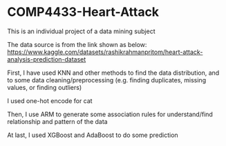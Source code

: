 # COMP4433-Heart-Attack
This is an individual project of a data mining subject

The data source is from the link shown as below:
https://www.kaggle.com/datasets/rashikrahmanpritom/heart-attack-analysis-prediction-dataset

First, I have used KNN and other methods to find the data distribution, and to some data cleaning/preprocessing
(e.g. finding duplicates, missing values, or finding outliers)

I used one-hot encode for cat

Then, I use ARM to generate some association rules for understand/find relationship and pattern of the data

At last, I used XGBoost and AdaBoost to do some prediction
